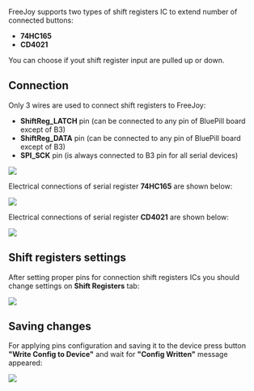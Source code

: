FreeJoy supports two types of shift registers IC to extend number of connected buttons: 

* **74HC165**
* **CD4021**

You can choose if yout shift register input are pulled up or down.

## Connection

Only 3 wires are used to connect shift registers to FreeJoy:

* **ShiftReg_LATCH** pin (can be connected to any pin of BluePill board except of B3)
* **ShiftReg_DATA** pin (can be connected to any pin of BluePill board except of B3)
* **SPI_SCK** pin (is always connected to B3 pin for all serial devices)

![](https://github.com/FreeJoy-Team/FreeJoyConfigurator/blob/master/images/shift_registers/shift_registers_tab.png)

Electrical connections of serial register **74HC165** are shown below:

![](https://github.com/FreeJoy-Team/FreeJoyConfigurator/blob/master/images/shift_registers/74hc165_connection.png)

Electrical connections of serial register **CD4021** are shown below:

![](https://github.com/FreeJoy-Team/FreeJoyConfigurator/blob/master/images/shift_registers/cd4021_connection.jpg)

## Shift registers settings

After setting proper pins for connection shift registers ICs you should change settings on **Shift Registers** tab:

![](https://github.com/FreeJoy-Team/FreeJoyConfigurator/blob/master/images/shift_registers/shift_register_setting.png)

## Saving changes

For applying pins configuration and saving it to the device press button **"Write Config to Device"** and wait for **"Config Written"** message appeared:

![](https://github.com/FreeJoy-Team/FreeJoyConfigurator/blob/master/images/config_written.png)
